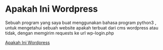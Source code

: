 # Apakah Ini Wordpress
 Sebuah program yang saya buat menggunakan bahasa program python3 , untuk mengetahui sebuah website apakah terbuat dari cms wordpress atau tidak, dengan memgirim requests ke url wp-login.php

[Apakah Ini Wordpress](https://raw.githubusercontent.com/akasakaid/Apakah-Ini-Wordpress/main/aiw.png)